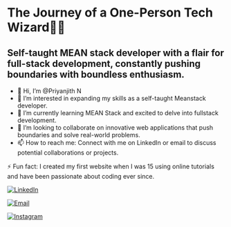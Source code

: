 # The Journey of a One-Person Tech Wizard🫣✨

## Self-taught MEAN stack developer with a flair for full-stack development, constantly pushing boundaries with boundless enthusiasm.

- 👋 Hi, I’m @Priyanjith N
- 👀 I’m interested in expanding my skills as a self-taught Meanstack developer.
- 🌱 I’m currently learning MEAN Stack and excited to delve into fullstack development.
- 💞 I’m looking to collaborate on innovative web applications that push boundaries and solve real-world problems.
- 📫 How to reach me: Connect with me on LinkedIn or email to discuss potential collaborations or projects.

⚡ Fun fact: I created my first website when I was 15 using online tutorials and have been passionate about coding ever since.

[![LinkedIn](https://img.shields.io/badge/LinkedIn-Priyanjith%20N-blue)](https://www.linkedin.com/in/priyanjith-n/)

[![Email](https://img.shields.io/badge/Email-jithpriyan2006%40gmail.com-blue)](mailto:jithpriyan2006@gmail.com)

[![Instagram](https://img.shields.io/badge/Instagram-priyan_jith-blue?logo=instagram&logoColor=white)](https://www.instagram.com/priyan_jith/)

<!---
Priyanjith-N/Priyanjith-N is a ✨ special ✨ repository because its `README.md` (this file) appears on your GitHub profile.
You can click the Preview link to take a look at your changes.
--->
